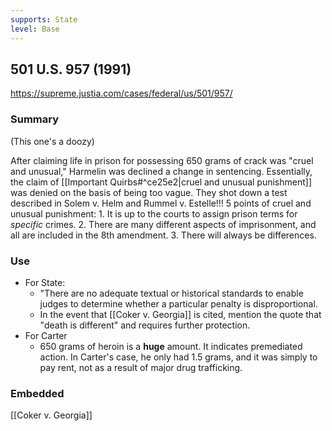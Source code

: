 ```yaml
---
supports: State
level: Base
---
```

## 501 U.S. 957 (1991)

https://supreme.justia.com/cases/federal/us/501/957/

### Summary
(This one's a doozy)

After claiming life in prison for possessing 650 grams of crack was "cruel and unusual," Harmelin was declined a change in sentencing.
Essentially, the claim of [[Important Quirbs#^ce25e2|cruel and unusual punishment]] was denied on the basis of being too vague.
	They shot down a test described in Solem v. Helm and Rummel v. Estelle!!!
5 points of cruel and unusual punishment:
	1. It is up to the courts to assign prison terms for *specific* crimes.
	2. There are many different aspects of imprisonment, and all are included in the 8th amendment.
	3. There will always be differences.


### Use

* For State:
	* "There are no adequate textual or historical standards to enable judges to determine whether a particular penalty is disproportional.
	* In the event that [[Coker v. Georgia]] is cited, mention the quote that "death is different" and requires further protection.
* For Carter
	* 650 grams of heroin is a **huge** amount. It indicates premediated action. In Carter's case, he only had 1.5 grams, and it was simply to pay rent, not as a result of major drug trafficking.

### Embedded

[[Coker v. Georgia]]